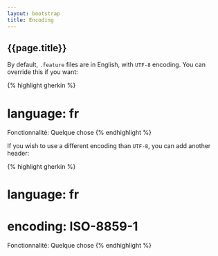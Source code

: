```yaml
---
layout: bootstrap
title: Encoding
---
```

## {{page.title}}

By default, `.feature` files are in English, with `UTF-8` encoding. You can override this if you want:

{% highlight gherkin %}
# language: fr
Fonctionnalité: Quelque chose
{% endhighlight %}

If you wish to use a different encoding than `UTF-8`, you can add another header:

{% highlight gherkin %}
# language: fr
# encoding: ISO-8859-1
Fonctionnalité: Quelque chose
{% endhighlight %}

